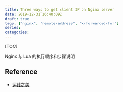 ```yaml
---
title: Three ways to get client IP on Nginx server
date: 2019-12-31T16:40:09Z
draft: true
tags: ["nginx", "remote-address", "x-forwarded-for"]
series: 
categories:
---
```

[TOC]

Nginx 与 Lua 的执行顺序和步骤说明

## Reference
- [运维之美](https://www.hi-linux.com/posts/4336.html "运维之美")